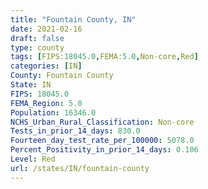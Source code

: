 ```yaml
---
title: "Fountain County, IN"
date: 2021-02-16
draft: false
type: county
tags: [FIPS:18045.0,FEMA:5.0,Non-core,Red]
categories: [IN]
County: Fountain County
State: IN
FIPS: 18045.0
FEMA_Region: 5.0
Population: 16346.0
NCHS_Urban_Rural_Classification: Non-core
Tests_in_prior_14_days: 830.0
Fourteen_day_test_rate_per_100000: 5078.0
Percent_Positivity_in_prior_14_days: 0.106
Level: Red
url: /states/IN/fountain-county
---
```



